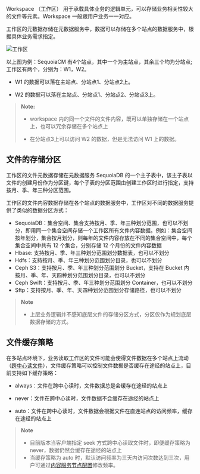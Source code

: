 Workspace （工作区） 用于承载具体业务的逻辑单元，可以存储业务相关性较大的文件等元素。Workspace 一般跟用户业务一一对应。

工作区的元数据存储在元数据服务中，数据可以存储在多个站点的数据服务中，根据具体业务需求指定。

![工作区][workspace_arch]

以上图为例：SequoiaCM 有4个站点，其中一个为主站点，其余三个均为分站点; 工作区有两个，分别为：W1，W2。

* W1 的数据可以落在主站点、分站点1、分站点2上。 

* W2 的数据可以落在主站点、分站点1、分站点2、分站点3上。

>  **Note:** 
>
>  * workspace 内的同一个文件的文件内容，既可以单独存储在一个站点上，也可以冗余存储在多个站点上
>
>  * 在分站点3上可以访问 W2 的数据，但是无法访问 W1 上的数据。

## 文件的存储分区 ##

工作区的文件元数据存储在元数据服务 SequoiaDB 的一个主子表中，该主子表以文件的创建月份作为分区键，每个子表的分区范围由创建工作区时进行指定，支持按月、季、年三种分区范围。  

工作区的文件内容数据存储在各个站点的数据服务中，工作区对不同的数据服务提供了类似的数据分区方式： 

- SequoiaDB：集合空间、集合支持按月、季、年三种划分范围，也可以不划分，即用同一个集合空间存储一个工作区所有文件内容数据。例如：集合空间按年划分，集合按月划分，则每年的文件内容存放在不同的集合空间中，每个集合空间中共有 12 个集合，分别存储 12 个月份的文件内容数据
- Hbase: 支持按月、季、年三种划分范围划分数据表，也可以不划分
- Hdfs：支持按月、季、年三种划分范围划分目录，也可以不划分
- Ceph S3：支持按月、季、年三种划分范围划分 Bucket，支持在 Bucket 内按月、季、年、天四种划分范围划分目录，也可以不划分
- Ceph Swift：支持按月、季、年三种划分范围划分 Container，也可以不划分
- Sftp：支持按月、季、年、天四种划分范围划分存储路径，也可以不划分

>  **Note**
>
>  * 上层业务逻辑并不感知底层文件的存储分区方式，分区仅作为规划底层数据存储的方式。

## 文件缓存策略 ##

在多站点环境下，业务读取工作区的文件可能会使得文件数据在多个站点上流动（[跨中心读文件][cross_site_read_file]），文件缓存策略可以控制文件数据是否缓存在途经的站点上，目前支持如下缓存策略：

- always：文件在跨中心读时，文件数据总是会缓存在途经的站点上

- never：文件在跨中心读时，文件数据不会缓存在途经的站点上

- auto：文件在跨中心读时，文件数据会根据文件在直连站点的访问频率，缓存在途经的站点上

> **Note**
>
>  * 目前版本当客户端指定 seek 方式跨中心读取文件时，即便缓存策略为 never，数据仍然会缓存在途经的站点上
>  * 当缓存策略为 auto 时，默认访问频率为三天内访问次数达到三次，用户可通过[内容服务节点配置][content_node_config_file]修改频率。


[workspace_arch]:Architecture/Business_Concept/workspace.png

[cross_site_read_file]:Architecture/cross_site_read_file.md

[content_node_config_file]:Maintainance/Node_Config/contentserver.md